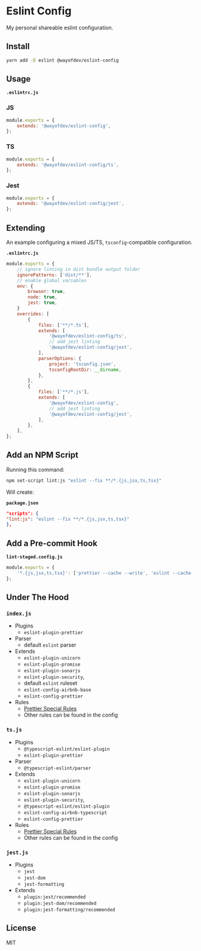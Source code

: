 # Eslint Config

My personal shareable eslint configuration.

## Install

```bash
yarn add -D eslint @wayofdev/eslint-config
```

## Usage

**`.eslintrc.js`**

### JS

```js
module.exports = {
    extends: '@wayofdev/eslint-config',
};
```

### TS

```js
module.exports = {
    extends: '@wayofdev/eslint-config/ts',
};
```

### Jest

```js
module.exports = {
    extends: '@wayofdev/eslint-config/jest',
};
```

## Extending

An example configuring a mixed JS/TS, `tsconfig`-compatible configuration.

**`.eslintrc.js`**

```js
module.exports = {
    // ignore linting in dist bundle output folder
    ignorePatterns: ['dist/**'],
    // enable global variables
    env: {
        browser: true,
        node: true,
        jest: true,
    }
    overrides: [
        {
            files: ['**/*.ts'],
            extends: [
                '@wayofdev/eslint-config/ts',
                // add jest linting
                '@wayofdev/eslint-config/jest',
            ],
            parserOptions: {
                project: 'tsconfig.json',
                tsconfigRootDir: __dirname,
            },
        },
        {
            files: ['**/*.js'],
            extends: [
                '@wayofdev/eslint-config',
                // add jest linting
                '@wayofdev/eslint-config/jest',
            ],
        },
    ],
};
```

## Add an NPM Script

Running this command:

```bash
npm set-script lint:js "eslint --fix **/*.{js,jsx,ts,tsx}"
```

Will create:

**`package.json`**

```json
"scripts": {
"lint:js": "eslint --fix **/*.{js,jsx,ts,tsx}"
},
```

## Add a Pre-commit Hook

**`lint-staged.config.js`**

```js
module.exports = {
    '*.{js,jsx,ts,tsx}': ['prettier --cache --write', 'eslint --cache --fix'],
};
```

## Under The Hood

### `index.js`

- Plugins
    - `eslint-plugin-prettier`
- Parser
    - default `eslint` parser
- Extends
    - `eslint-plugin-unicorn`
    - `eslint-plugin-promise`
    - `eslint-plugin-sonarjs`
    - `eslint-plugin-security`,
    - default `eslint` ruleset
    - `eslint-config-airbnb-base`
    - `eslint-config-prettier`
- Rules
    - [Prettier Special Rules](https://github.com/prettier/eslint-config-prettier#special-rules)
    - Other rules can be found in the config

### `ts.js`

- Plugins
    - `@typescript-eslint/eslint-plugin`
    - `eslint-plugin-prettier`
- Parser
    - `@typescript-eslint/parser`
- Extends
    - `eslint-plugin-unicorn`
    - `eslint-plugin-promise`
    - `eslint-plugin-sonarjs`
    - `eslint-plugin-security`,
    - `@typescript-eslint/eslint-plugin`
    - `eslint-config-airbnb-typescript`
    - `eslint-config-prettier`
- Rules
    - [Prettier Special Rules](https://github.com/prettier/eslint-config-prettier#special-rules)
    - Other rules can be found in the config

### `jest.js`

- Plugins
    - `jest`
    - `jest-dom`
    - `jest-formatting`
- Extends
    - `plugin:jest/recommended`
    - `plugin:jest-dom/recommended`
    - `plugin:jest-formatting/recommended`

## License

MIT
